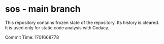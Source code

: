 # sos - main branch

This repository contains frozen state of the repository.
Its history is cleared. It is used only for static code
analysis with Codacy.

Commit Time: 1701668778
